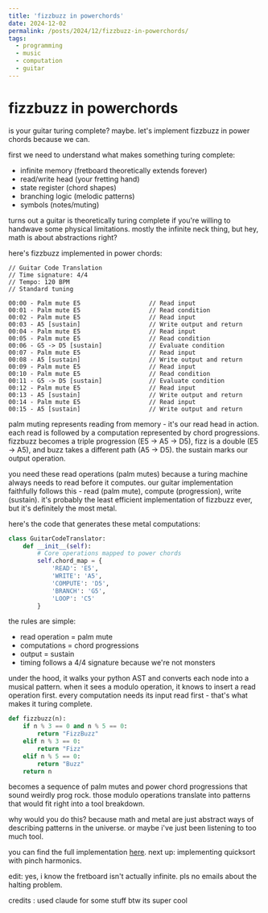 ```yaml
---
title: 'fizzbuzz in powerchords'
date: 2024-12-02
permalink: /posts/2024/12/fizzbuzz-in-powerchords/
tags:
  - programming
  - music
  - computation
  - guitar
---
```


# fizzbuzz in powerchords

is your guitar turing complete? maybe. let's implement fizzbuzz in power chords because we can.

first we need to understand what makes something turing complete:
- infinite memory (fretboard theoretically extends forever)
- read/write head (your fretting hand)
- state register (chord shapes)
- branching logic (melodic patterns)
- symbols (notes/muting)

turns out a guitar is theoretically turing complete if you're willing to handwave some physical limitations. mostly the infinite neck thing, but hey, math is about abstractions right?

here's fizzbuzz implemented in power chords:

```text
// Guitar Code Translation
// Time signature: 4/4
// Tempo: 120 BPM
// Standard tuning

00:00 - Palm mute E5                   // Read input
00:01 - Palm mute E5                   // Read condition
00:02 - Palm mute E5                   // Read input
00:03 - A5 [sustain]                   // Write output and return
00:04 - Palm mute E5                   // Read input
00:05 - Palm mute E5                   // Read condition
00:06 - G5 -> D5 [sustain]             // Evaluate condition
00:07 - Palm mute E5                   // Read input
00:08 - A5 [sustain]                   // Write output and return
00:09 - Palm mute E5                   // Read input
00:10 - Palm mute E5                   // Read condition
00:11 - G5 -> D5 [sustain]             // Evaluate condition
00:12 - Palm mute E5                   // Read input
00:13 - A5 [sustain]                   // Write output and return
00:14 - Palm mute E5                   // Read input
00:15 - A5 [sustain]                   // Write output and return
```

palm muting represents reading from memory - it's our read head in action. each read is followed by a computation represented by chord progressions. fizzbuzz becomes a triple progression (E5 -> A5 -> D5), fizz is a double (E5 -> A5), and buzz takes a different path (A5 -> D5). the sustain marks our output operation.

you need these read operations (palm mutes) because a turing machine always needs to read before it computes. our guitar implementation faithfully follows this - read (palm mute), compute (progression), write (sustain). it's probably the least efficient implementation of fizzbuzz ever, but it's definitely the most metal.

here's the code that generates these metal computations:

```python
class GuitarCodeTranslator:
    def __init__(self):
        # Core operations mapped to power chords
        self.chord_map = {
            'READ': 'E5',
            'WRITE': 'A5',
            'COMPUTE': 'D5',
            'BRANCH': 'G5',
            'LOOP': 'C5'
        }
```

the rules are simple:
- read operation = palm mute
- computations = chord progressions  
- output = sustain
- timing follows a 4/4 signature because we're not monsters

under the hood, it walks your python AST and converts each node into a musical pattern. when it sees a modulo operation, it knows to insert a read operation first. every computation needs its input read first - that's what makes it turing complete.

```python
def fizzbuzz(n):
    if n % 3 == 0 and n % 5 == 0:
        return "FizzBuzz"
    elif n % 3 == 0:
        return "Fizz"
    elif n % 5 == 0:
        return "Buzz"
    return n
```

becomes a sequence of palm mutes and power chord progressions that sound weirdly prog rock. those modulo operations translate into patterns that would fit right into a tool breakdown.

why would you do this? because math and metal are just abstract ways of describing patterns in the universe. or maybe i've just been listening to too much tool.

you can find the full implementation [here](https://github.com/tehruhn/turing_complete_guitar). next up: implementing quicksort with pinch harmonics.

edit: yes, i know the fretboard isn't actually infinite. pls no emails about the halting problem.

credits : used claude for some stuff btw its super cool